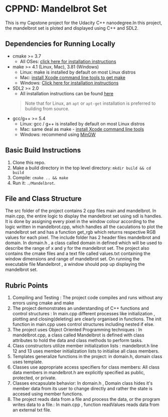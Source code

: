 # CPPND: Mandelbrot Set

This is my Capstone project for the Udacity C++ nanodegree.In this project, the mandelbrot set is ploted and displayed using C++ and SDL2.


## Dependencies for Running Locally
* cmake >= 3.7
  * All OSes: [click here for installation instructions](https://cmake.org/install/)
* make >= 4.1 (Linux, Mac), 3.81 (Windows)
  * Linux: make is installed by default on most Linux distros
  * Mac: [install Xcode command line tools to get make](https://developer.apple.com/xcode/features/)
  * Windows: [Click here for installation instructions](http://gnuwin32.sourceforge.net/packages/make.htm)
* SDL2 >= 2.0
  * All installation instructions can be found [here](https://wiki.libsdl.org/Installation)
  >Note that for Linux, an `apt` or `apt-get` installation is preferred to building from source. 
* gcc/g++ >= 5.4
  * Linux: gcc / g++ is installed by default on most Linux distros
  * Mac: same deal as make - [install Xcode command line tools](https://developer.apple.com/xcode/features/)
  * Windows: recommend using [MinGW](http://www.mingw.org/)

## Basic Build Instructions

1. Clone this repo.
2. Make a build directory in the top level directory: `mkdir build && cd build`
3. Compile: `cmake .. && make`
4. Run it: `./Mandelbrot`.

## File and Class Structure
The src folder of the project contains 2 cpp files main and mandelbrot. In main.cpp, the entire logic to display the mandelbrot set using sdl is handles.
It is done by assigning every pixel in the window colour according to the logic written in mandelbrot.cpp, which handles all the caculations to plot the mandelbrot set and has a function get_rgb which returns respective RGB values for each pixel.
The include folder has 2 header files mandelbrot and domain. In domain.h , a class called domain in defined which will be used to describe the range of x and y for the mandelbrot set.
The project also contains the cmake files and a text file called values.txt containing the window dimensions and range of mandelbrot set.
On running the executable file Mandelbrot , a window should pop up displaying the mandelbrot set.
## Rubric Points
1. Compiling and Testing : The project code compiles and runs without any errors using cmake and make
2. The project demonstrates an understanding of C++ functions and control structures : In main.cpp different processes like initialization , plotting and closing(deleting) are clearly organised in functions. The init function in main.cpp uses control structures including nested if else.
3. The project uses Object Oriented Programming techniques : In mandelbrot.cpp, a class called Mandelbrot is defined  with class attributes to hold the data and class methods to perform tasks.
4. Class constructors utilize member initialization lists : mandelbrot.h line 12 and 13 uses member initialization lists to initialise all class members.
5. Templates generalize functions in the project: in domain.h, domain class uses template. 
6. Classes use appropriate access specifiers for class members: All class data members in mandelbrot.h  are explicitly specified as public, protected, or private.
7. Classes encapsulate behavior: In domain.h , Domain class hides it's member data from its user to change directly and rather the state is accesed using member functions.
8. The project reads data from a file and process the data, or the program writes data to a file.: In main.cpp , function readValues reads data from an external txt file.

